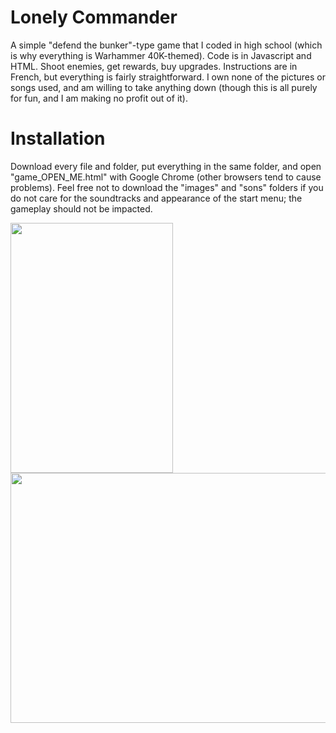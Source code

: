 # Lonely Commander
A simple "defend the bunker"-type game that I coded in high school (which is why everything is Warhammer 40K-themed). 
Code is in Javascript and HTML.
Shoot enemies, get rewards, buy upgrades.
Instructions are in French, but everything is fairly straightforward.
I own none of the pictures or songs used, and am willing to take anything down (though this is all purely for fun, and I am making no profit out of it).

# Installation
Download every file and folder, put everything in the same folder, and open "game_OPEN_ME.html" with Google Chrome (other browsers tend to cause problems).
Feel free not to download the "images" and "sons" folders if you do not care for the soundtracks and appearance of the start menu; the gameplay should not be impacted.

<img src="https://user-images.githubusercontent.com/71833961/119854034-a099a700-bf08-11eb-8e21-bd4322ecf386.jpeg" width="260" height="400"><img src="https://user-images.githubusercontent.com/71833961/119853626-47ca0e80-bf08-11eb-9cc3-1ddc325c6582.png" width="560" height="400"> 
